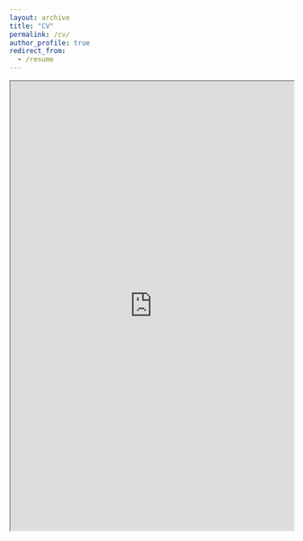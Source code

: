 ```yaml
---
layout: archive
title: "CV"
permalink: /cv/
author_profile: true
redirect_from:
  - /resume
---
```


<iframe src="https://drive.google.com/file/d/1Mz4itpCTYICAwTaLVyNWvHA0TZwLIdM9/preview " width="100%" height="800"></iframe>

<!-- https://drive.google.com/file/d/1JigfJ15t2-pepJ0cmsWQooDFxk7ma4oT/preview -->

